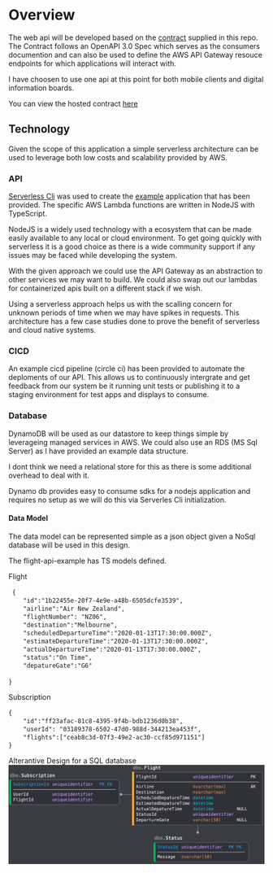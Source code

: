 # Overview
 The web api will be developed based on the [contract](flight-api-spec.yml) supplied in this repo. The Contract follows an OpenAPI 3.0 Spec which serves as the consumers documention and can also be used to define the AWS API Gateway resouce endpoints for which applications will interact with. 

 I have choosen to use one api at this point for both mobile clients and digital information boards.

 You can view the hosted contract <a href="https://app.swaggerhub.com/apis/AashiqDurga/flight-api/1.0" target="_blank">here</a>

 ## Technology
 Given the scope of this application a simple serverless architecture can be used to leverage both low costs and scalability provided by AWS. 

 ### API
  [Serverless Cli](https://www.serverless.com/) was used to create the [example](flight-api) application that has been provided. The specific AWS Lambda functions are written in NodeJS with TypeScript.

  NodeJS is a widely used technology with a ecosystem that can be made easily available to any local or cloud environment. To get going quickly with serverless it is a good choice as there is a wide community support if any issues may be faced while developing the system. 

  With the given approach we could use the API Gateway as an abstraction to other services we may want to build. We could also swap out our lambdas for containerized apis built on a different stack if we wish.

  Using a serverless approach helps us with the scalling concern for unknown periods of time when we may have spikes in requests. This architecture has a few case studies done to prove the benefit of serverless and cloud native systems. 
 
 ### CICD
 An example cicd pipeline (circle ci) has been provided to automate the deploments of our API. 
 This allows us to continuously intergrate and get feedback from our system be it running unit tests or  publishing it to a staging environment for test apps and displays to consume.

 ### Database
 DynamoDB will be used as our datastore to keep things simple by leverageing managed services in AWS. 
 We could also use an RDS (MS Sql Server) as I have provided an example data structure. 
 
 I dont think we need a relational store for this as there is some additional overhead to deal with it. 
 
 Dynamo db provides easy to consume sdks for a nodejs application and requires no setup as we will do this via Serverles Cli initialization. 

 #### Data Model
The data model can be represented simple as a json object given a NoSql database will be used in this design.

The flight-api-example has TS models defined.

Flight
```
 {
    "id":"1b22455e-20f7-4e9e-a48b-6505dcfe3539",
    "airline":"Air New Zealand",
    "flightNumber": "NZ06",
    "destination":"Melbourne",
    "scheduledDepartureTime":"2020-01-13T17:30:00.000Z",
    "estimateDepartureTime":"2020-01-13T17:30:00.000Z",
    "actualDepartureTime":"2020-01-13T17:30:00.000Z",
    "status":"On Time",
    "depatureGate":"G6"

} 
```
Subscription
```
{
    "id":"ff23afac-81c8-4395-9f4b-bdb1236d0b38",
    "userId": "03189378-6502-47d0-988d-344213ea453f",
    "flights":["ceab8c3d-07f3-49e2-ac30-ccf85d971151"]
}
```

Alterantive Design for a SQL database
![sql-db-design](sql-db-design.png)
